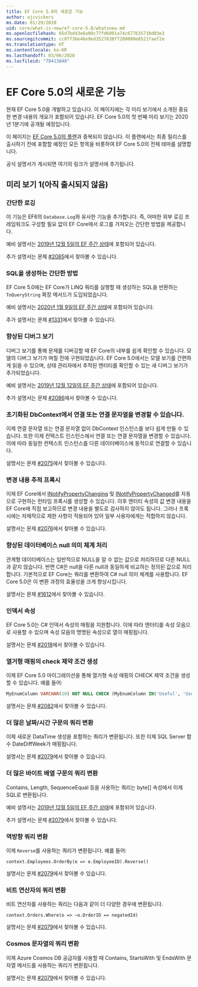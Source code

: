 ```yaml
---
title: EF Core 5.0의 새로운 기능
author: ajcvickers
ms.date: 01/29/2020
uid: core/what-is-new/ef-core-5.0/whatsnew.md
ms.openlocfilehash: 65d7bd43e8a00c77fd6091a74c677635710d03e3
ms.sourcegitcommit: cc0ff36e46e9ed3527638f7208000e8521faef2e
ms.translationtype: HT
ms.contentlocale: ko-KR
ms.lasthandoff: 03/06/2020
ms.locfileid: "78413848"
---
```

# <a name="whats-new-in-ef-core-50"></a>EF Core 5.0의 새로운 기능

현재 EF Core 5.0을 개발하고 있습니다.
이 페이지에는 각 미리 보기에서 소개된 중요한 변경 내용의 개요가 포함되어 있습니다.
EF Core 5.0의 첫 번째 미리 보기는 2020년 1분기에 공개될 예정입니다.

이 페이지는 [EF Core 5.0의 플랜](plan.md)과 중복되지 않습니다.
이 플랜에서는 최종 릴리스를 출시하기 전에 포함할 예정인 모든 항목을 비롯하여 EF Core 5.0의 전체 테마를 설명합니다.

공식 설명서가 게시되면 여기의 링크가 설명서에 추가됩니다.

## <a name="preview-1-not-yet-shipped"></a>미리 보기 1(아직 출시되지 않음)

### <a name="simple-logging"></a>간단한 로깅

이 기능은 EF6의 `Database.Log`와 유사한 기능을 추가합니다.
즉, 어떠한 외부 로깅 프레임워크도 구성할 필요 없이 EF Core에서 로그를 가져오는 간단한 방법을 제공합니다.

예비 설명서는 [2019년 12월 5일의 EF 주간 상태](https://github.com/dotnet/efcore/issues/15403#issuecomment-562332863)에 포함되어 있습니다.

추가 설명서는 문제 [#2085](https://github.com/dotnet/EntityFramework.Docs/issues/2085)에서 찾아볼 수 있습니다.

### <a name="simple-way-to-get-generated-sql"></a>SQL을 생성하는 간단한 방법

EF Core 5.0에는 EF Core가 LINQ 쿼리를 실행할 때 생성하는 SQL을 반환하는 `ToQueryString` 확장 메서드가 도입되었습니다.

예비 설명서는 [2020년 1월 9일의 EF 주간 상태](https://github.com/dotnet/efcore/issues/19549#issuecomment-572823246)에 포함되어 있습니다.

추가 설명서는 문제 [#1331](https://github.com/dotnet/EntityFramework.Docs/issues/1331)에서 찾아볼 수 있습니다.

### <a name="enhanced-debug-views"></a>향상된 디버그 보기

디버그 보기를 통해 문제를 디버깅할 때 EF Core의 내부를 쉽게 확인할 수 있습니다.
모델의 디버그 보기가 며칠 전에 구현되었습니다.
EF Core 5.0에서는 모델 보기를 간편하게 읽을 수 있으며, 상태 관리자에서 추적된 엔터티를 확인할 수 있는 새 디버그 보기가 추가되었습니다.

예비 설명서는 [2019년 12월 12일의 EF 주간 상태](https://github.com/dotnet/efcore/issues/15403#issuecomment-565196206)에 포함되어 있습니다.

추가 설명서는 문제 [#2086](https://github.com/dotnet/EntityFramework.Docs/issues/2086)에서 찾아볼 수 있습니다.

### <a name="connection-or-connection-string-can-be-changed-on-initialized-dbcontext"></a>초기화된 DbContext에서 연결 또는 연결 문자열을 변경할 수 있습니다.

이제 연결 문자열 또는 연결 문자열 없이 DbContext 인스턴스를 보다 쉽게 만들 수 있습니다.
또한 이제 컨텍스트 인스턴스에서 연결 또는 연결 문자열을 변경할 수 있습니다.
이에 따라 동일한 컨텍스트 인스턴스를 다른 데이터베이스에 동적으로 연결할 수 있습니다.

설명서는 문제 [#2075](https://github.com/dotnet/EntityFramework.Docs/issues/2075)에서 찾아볼 수 있습니다.

### <a name="change-tracking-proxies"></a>변경 내용 추적 프록시

이제 EF Core에서 [INotifyPropertyChanging](https://docs.microsoft.com/dotnet/api/system.componentmodel.inotifypropertychanging?view=netcore-3.1) 및 [INotifyPropertyChanged](https://docs.microsoft.com/dotnet/api/system.componentmodel.inotifypropertychanged?view=netcore-3.1)를 자동으로 구현하는 런타임 프록시를 생성할 수 있습니다.
이후 엔터티 속성의 값 변경 내용을 EF Core에 직접 보고하므로 변경 내용을 별도로 검사하지 않아도 됩니다.
그러나 프록시에는 자체적으로 제한 사항이 적용되어 있어 일부 사용자에게는 적합하지 않습니다.

설명서는 문제 [#2076](https://github.com/dotnet/EntityFramework.Docs/issues/2076)에서 찾아볼 수 있습니다.

### <a name="improved-handling-of-database-null-semantics"></a>향상된 데이터베이스 null 의미 체계 처리

관계형 데이터베이스는 일반적으로 NULL을 알 수 없는 값으로 처리하므로 다른 NULL과 같지 않습니다.
반면 C#은 null을 다른 null과 동일하게 비교하는 정의된 값으로 처리합니다.
기본적으로 EF Core는 쿼리를 변환하여 C# null 의미 체계를 사용합니다.
EF Core 5.0은 이 변환 과정의 효율성을 크게 향상시킵니다.

설명서는 문제 [#1612](https://github.com/dotnet/EntityFramework.Docs/issues/1612)에서 찾아볼 수 있습니다.

### <a name="indexer-properties"></a>인덱서 속성

EF Core 5.0는 C# 인덱서 속성의 매핑을 지원합니다.
이에 따라 엔터티를 속성 모음으로 사용할 수 있으며 속성 모음의 명명된 속성으로 열이 매핑됩니다.

설명서는 문제 [#2018](https://github.com/dotnet/EntityFramework.Docs/issues/2018)에서 찾아볼 수 있습니다.

### <a name="generation-of-check-constraints-for-enum-mappings"></a>열거형 매핑의 check 제약 조건 생성

이제 EF Core 5.0 마이그레이션을 통해 열거형 속성 매핑의 CHECK 제약 조건을 생성할 수 있습니다.
예를 들어:

```SQL
MyEnumColumn VARCHAR(10) NOT NULL CHECK (MyEnumColumn IN('Useful', 'Useless', 'Unknown'))
```

설명서는 문제 [#2082](https://github.com/dotnet/EntityFramework.Docs/issues/2082)에서 찾아볼 수 있습니다.

### <a name="query-translations-for-more-datetime-constructs"></a>더 많은 날짜/시간 구문의 쿼리 변환

이제 새로운 DataTime 생성을 포함하는 쿼리가 변환됩니다.
또한 이제 SQL Server 함수 DateDiffWeek가 매핑됩니다.

설명서는 문제 [#2079](https://github.com/dotnet/EntityFramework.Docs/issues/2079)에서 찾아볼 수 있습니다.

### <a name="query-translations-for-more-byte-array-constructs"></a>더 많은 바이트 배열 구문의 쿼리 변환

Contains, Length, SequenceEqual 등을 사용하는 쿼리는 byte[] 속성에서 이제 SQL로 변환됩니다.

예비 설명서는 [2019년 12월 5일의 EF 주간 상태](https://github.com/dotnet/efcore/issues/15403#issuecomment-562332863)에 포함되어 있습니다.

추가 설명서는 문제 [#2079](https://github.com/dotnet/EntityFramework.Docs/issues/2079)에서 찾아볼 수 있습니다.

### <a name="query-translation-for-reverse"></a>역방향 쿼리 변환

이제 `Reverse`를 사용하는 쿼리가 변환됩니다.
예를 들어:

```CSharp
context.Employees.OrderBy(e => e.EmployeeID).Reverse()
```

설명서는 문제 [#2079](https://github.com/dotnet/EntityFramework.Docs/issues/2079)에서 찾아볼 수 있습니다.

### <a name="query-translation-for-bitwise-operators"></a>비트 연산자의 쿼리 변환

비트 연산자를 사용하는 쿼리는 다음과 같이 더 다양한 경우에 변환됩니다.

```CSharp
context.Orders.Where(o => ~o.OrderID == negatedId)
```

설명서는 문제 [#2079](https://github.com/dotnet/EntityFramework.Docs/issues/2079)에서 찾아볼 수 있습니다.

### <a name="query-translation-for-strings-on-cosmos"></a>Cosmos 문자열의 쿼리 변환

이제 Azure Cosmos DB 공급자를 사용할 때 Contains, StartsWith 및 EndsWith 문자열 메서드를 사용하는 쿼리가 변환됩니다.

설명서는 문제 [#2079](https://github.com/dotnet/EntityFramework.Docs/issues/2079)에서 찾아볼 수 있습니다.
